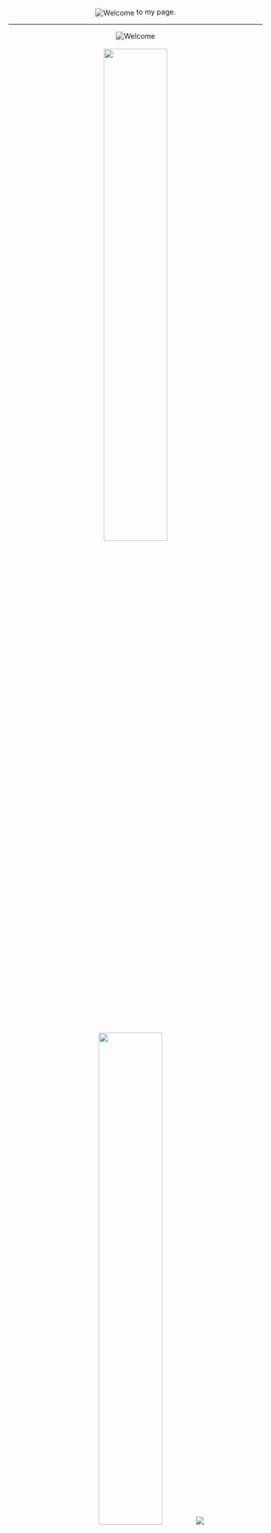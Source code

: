 <div align="center">
<img src="https://user-images.githubusercontent.com/104049111/210082289-11657663-21b1-4f2a-b9c4-f460dd244ba4.gif" alt="Welcome" align="center">
to my page.
</div>

<hr>
<div align="center">
<img src="https://camo.githubusercontent.com/93b08cf9dfcbf01a8306ebc9b8acd61b0f4fbd9d2fb7cece3d6dbd6a56060c19/68747470733a2f2f692e696d6775722e636f6d2f5943773437446d2e676966" alt="Welcome" align="center">
</div>
<br>

<div align="center">
  <img height="50%" width="auto" src ="https://github-readme-stats.vercel.app/api?username=ppluuums-jp&show_icons=true&count_private=true&theme=darcula&hide_border=true&hide=issues,contribs&bg_color=00000000">
  <img height="50%" width="auto" src ="https://github-readme-stats-plw1miab5-ppluuums-jp.vercel.app/api/top-langs/?username=ppluuums-jp&layout=compact&hide_border=true&theme=darcula&bg_color=00000000&langs_count=6&hide=jupyter%20notebook,tex,css,php&exclude_repo=Pacman-AI">
  <img src ="https://github-readme-streak-stats.herokuapp.com?user=ppluuums-jp&theme=darcula&hide_border=true&background=FFFFFF00">
  <br>
</div>

<div align="center">
<img src="https://profile-counter.glitch.me/ppluuums-jp/count.svg" alt="hit counter" align="center">
</div>
